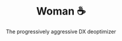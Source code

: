 <h1 align="center">
Woman ☕
</h1>

<p align="center">The progressively aggressive DX deoptimizer</p>
